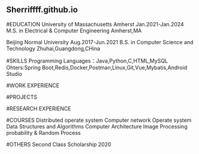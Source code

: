 ## Sherriffff.github.io

#EDUCATION
University of Massachusetts Amherst          Jan.2021-Jan.2024
M.S. in Electrical & Computer Engineering    Amherst,MA

Beijing Normal University                    Aug.2017-Jun.2021
B.S. in Computer Science and Technology      Zhuhai,Guangdong,CHina

#SKILLS 
Programming Languages：Java,Python,C,HTML,MySQL
Ohters:Spring Boot,Redis,Docker,Postman,Linux,Git,Vue,Mybatis,Android Studio

#WORK EXPERIENCE

#PROJECTS

#RESEARCH EXPERIENCE

#COURSES
Distributed operate system
Computer network
Operate system
Data Structures and Algorithms
Computer Architecture
Image Processing
probability & Random Process

#OTHERS
Second Class Scholarship 2020
